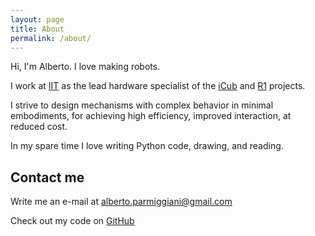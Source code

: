```yaml
---
layout: page
title: About
permalink: /about/
---
```


Hi, I'm Alberto. I love making robots.

I work at [IIT](www.iit.it) as the lead hardware specialist of the [iCub](www.icub.org) and [R1](https://www.youtube.com/watch?v=TBphNGW6m4o) projects.

I strive to design mechanisms with complex behavior in minimal embodiments, for achieving high efficiency, improved interaction, at reduced cost.

In my spare time I love writing Python code, drawing, and reading.

## Contact me

Write me an e-mail at [alberto.parmiggiani@gmail.com](mailto:alberto.parmiggiani@gmail.com)

Check out my code on [GitHub](github.com/miggia)